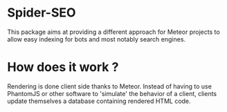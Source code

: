 # Spider-SEO

This package aims at providing a different approach for Meteor projects to allow
easy indexing for bots and most notably search engines.

# How does it work ?

Rendering is done client side thanks to Meteor. Instead of having to use PhantomJS
or other software to 'simulate' the behavior of a client, clients update themselves
a database containing rendered HTML code.
